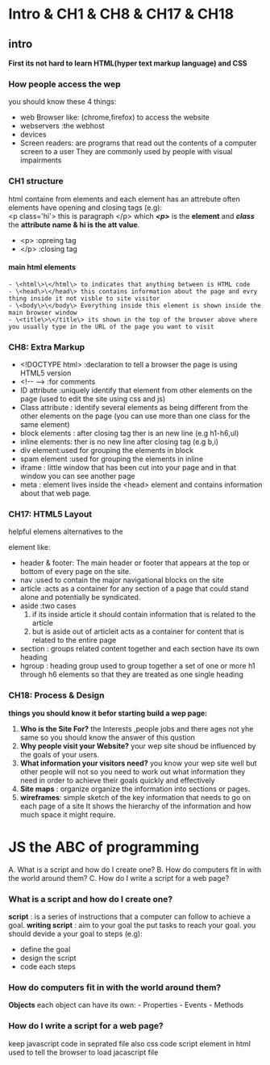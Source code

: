# Intro & CH1 & CH8 & CH17 & CH18
## intro
**First its not hard to learn HTML(hyper text markup language) and CSS**
### How people access the wep
you should know these 4 things:
- web Browser like: (chrome,firefox) to access the website
- webservers :the webhost
- devices
- Screen readers: are programs that read out the contents of a computer screen to a user
  They are commonly used by people with visual impairments
 
### CH1 structure
 html containe from elements and each element has an attrebute often elements have opening and closing tags (e.g):   
 \<p class='hi'\> this is paragraph \</p\> which ***\<p\>*** is the **element** and ***class*** the **attribute name & hi is the att value**.
 - \<p\> :opreing tag 
 - \</p\> :closing tag
  #### main html elements
    - \<html\>\</html\> to indicates that anything between is HTML code
    - \<head\>\</head\> this contains information about the page and evry thing inside it not visble to site visitor
    - \<body\>\</body\> Everything inside this element is shown inside the main browser window
    - \<title\>\</title\> its shown in the top of the browser above where you usually type in the URL of the page you want to visit

### CH8: Extra Markup
 - \<!DOCTYPE html\> :declaration to tell a browser the page is using HTML5 version
 - \<!-\- -\-\> :for comments
 - ID attribute :uniquely identify that element from other elements on the page (used to edit the site using css and js)
 - Class attribute : identify several elements as being different from the other elements on the page (you can use more than one class for the same element)
 - block elements : after closing tag ther is an new line (e.g h1-h6,ul)
 - inline elements: ther is no new line after closing tag (e.g b,i)
 - div element:used for grouping the elements in block
 - spam element :used for grouping the elements in inline
 - iframe : little window that has been cut into your page and in that window you can see another page
 - meta : element lives inside the \<head\> element and contains information about that web page.

### CH17: HTML5 Layout
  helpful elemens alternatives to the <div> element like:
  - header & footer: The main header or footer that appears at the top or bottom of every page on the site.
  - nav :used to contain the major navigational blocks on the site
  - article :acts as a container for any section of a page that could stand alone and potentially be syndicated.
  - aside :two cases
    1. if its inside article it should contain information that is related to the article 
    2. but is aside out of articleit acts as a container for content that is related to the entire page
  - section : groups related content together and each section have its own heading
  - hgroup : heading group used to group together a set of one or more h1 through h6 elements so that they are 
    treated as one single heading
  
 ### CH18: Process & Design

**things you should know it befor starting build a wep page:**

1. **Who is the Site For?** the Interests ,people jobs and there ages not yhe same so you should know the answer of this qustion
1. **Why people visit your Website?** your wep site shoud be influenced by the goals of your users.
1. **What information your visitors need?** you know your wep site well but other people will not so you need to work out what          information they need in order to achieve their goals quickly and effectively
1. **Site maps** : organize organize the information into sections or pages.
1. **wireframes**: simple sketch of the key information that needs to go on each page of a site It shows the hierarchy of the information and how much space it might require.<br />  
# JS the ABC of programming
A. What is a script and how do I create one?
B. How do computers fit in with the world around them?
C. How do I write a script for a web page?

### What is a script and how do I create one?
**script** : is a series of instructions that a computer can follow to achieve a goal.
**writing script** : aim to your goal the put tasks to reach your goal.
you should devide a your goal to steps (e.g):
  - define the goal
  - design the script
  - code each steps  <br />
### How do computers fit in with the world around them?
  **Objects**
    each object can have its own:
    - Properties
    - Events
    - Methods

### How do I write a script for a web page?
  keep javascript code in seprated file also css code 
  script element in html used to tell the browser to load jacascript file    
